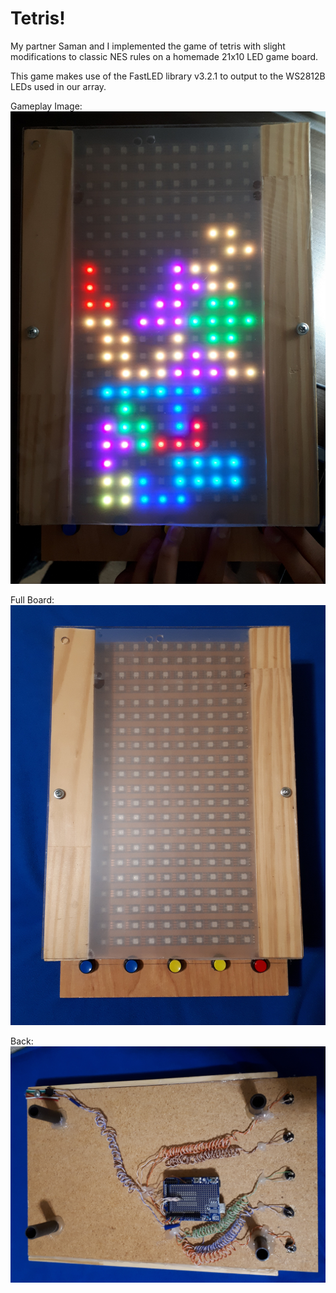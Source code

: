 # Tetris!

My partner Saman and I implemented the game of tetris with slight modifications to classic NES rules on a homemade 21x10 LED game board.

This game makes use of the FastLED library v3.2.1 to output to the WS2812B LEDs used in our array.

Gameplay Image:
![Gameplay Image](https://github.com/KevJain/Tetris-Arduino/blob/master/Images/Gameplay.jpg)

Full Board:
![Board](https://github.com/KevJain/Tetris-Arduino/blob/master/Images/Board.jpg)

Back:
![Back](https://github.com/KevJain/Tetris-Arduino/blob/master/Images/Back.jpg)
